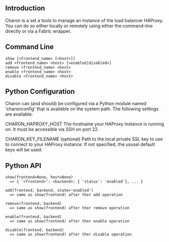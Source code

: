 ## Introduction
Charon is a set a tools to manage an instance of the load balancer HAProxy. You can do so either locally or remotely using either the command-line directly or via a Fabric wrapper.

## Command Line
    show [<frontend_name> [<host>]]
    add <frontend_name> <host> [<enabled|disabled>]
    remove <frontend_name> <host>
    enable <frontend_name> <host>
    disable <frontend_name> <host>

## Python Configuration
Charon can (and should) be configured via a Python module named 'charonconfig' that is available on the system path. The following settings are available:

CHARON_HAPROXY_HOST
The hostname your HAProxy instance is running on. It must be accessible via SSH on port 22.

CHARON_KEY_FILENAME (optional)
Path to the local private SSL key to use to connect to your HAProxy instance. If not specified, the ususal default keys will be used. 

## Python API
    show(frontend=None, host=None)
      => { '<frontend>': <backend>: { 'status': 'enabled'}, ... }

    add(frontend, backend, state='enabled')
      => same as show(frontend) after ther add operation

    remove(frontend, backend)
      => same as show(frontend) after ther remove operation

    enable(frontend, backend)
      => same as show(frontend) after ther enable operation

    disable(frontend, backend)
      => same as show(frontend) after ther disable operation
